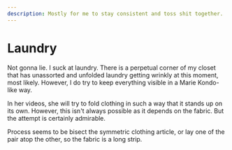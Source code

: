 ```yaml
---
description: Mostly for me to stay consistent and toss shit together.
---
```


# Laundry

Not gonna lie. I suck at laundry. There is a perpetual corner of my closet that has unassorted and unfolded laundry getting wrinkly at this moment, most likely. However, I do try to keep everything visible in a Marie Kondo-like way. 

In her videos, she will try to fold clothing in such a way that it stands up on its own. However, this isn't always possible as it depends on the fabric. But the attempt is certainly admirable. 

Process seems to be bisect the symmetric clothing article, or lay one of the pair atop the other, so the fabric is a long strip. 





